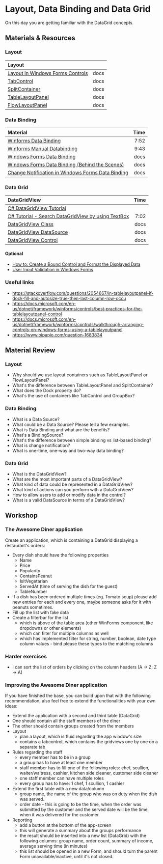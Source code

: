 # Layout, Data Binding and Data Grid

On this day you are getting familiar with the DataGrid concepts.

## Materials & Resources

### Layout

| Layout                                                                                                                                   |      |
| :--------------------------------------------------------------------------------------------------------------------------------------- | ---: |
| [Layout in Windows Forms Controls](https://docs.microsoft.com/en-us/dotnet/framework/winforms/controls/layout-in-windows-forms-controls) | docs |
| [TabControl](https://docs.microsoft.com/en-us/dotnet/api/system.windows.forms.tabcontrol?view=netframework-4.8)                          | docs |
| [SplitContainer](https://docs.microsoft.com/en-us/dotnet/api/system.windows.forms.splitcontainer?view=netframework-4.8)                  | docs |
| [TableLayoutPanel](https://docs.microsoft.com/en-us/dotnet/api/system.windows.forms.tablelayoutpanel?view=netframework-4.8)              | docs |
| [FlowLayoutPanel](https://docs.microsoft.com/en-us/dotnet/api/system.windows.forms.flowlayoutpanel?view=netframework-4.8)                | docs |

### Data Binding

| Material                                                                                                                                 | Time |
| :--------------------------------------------------------------------------------------------------------------------------------------- | ---: |
| [Winforms Data Binding](https://www.youtube.com/watch?v=9f7IoKQIraQ)                                                                     | 7:52 |
| [Winforms Manual Databinding](https://www.youtube.com/watch?v=lQbmNWGVI88)                                                               | 9:43 |
| [Windows Forms Data Binding](https://docs.microsoft.com/en-us/dotnet/framework/winforms/windows-forms-data-binding)                      | docs |
| [Windows Forms Data Binding (Behind the Scenes)](https://docs.microsoft.com/en-us/previous-versions/dotnet/articles/aa480734(v=msdn.10)) | docs |
| [Change Notification in Windows Forms Data Binding](https://docs.microsoft.com/en-us/dotnet/framework/winforms/change-notification-in-windows-forms-data-binding) | docs |

### Data Grid

| DataGridView                                                                                                                              | Time |
| :---------------------------------------------------------------------------------------------------------------------------------------- | ---: |
| [C# DataGridView Tutorial](https://www.youtube.com/playlist?list=PLFDH5bKmoNqyDKntkVv-NURTAlPIhMPqA)                                      |      |
| [C# Tutorial - Search DataGridView by using TextBox](https://www.youtube.com/watch?v=g0qy7_l7vFg)                                         | 7:02 |
| [DataGridView Class](https://docs.microsoft.com/en-us/dotnet/api/system.windows.forms.datagridview?view=netframework-4.8)                 | docs |
| [DataGridView DataSource](https://docs.microsoft.com/en-us/dotnet/api/system.windows.forms.datagridview.datasource?view=netframework-4.8) | docs |
| [DataGridView Control](https://docs.microsoft.com/en-us/dotnet/framework/winforms/controls/datagridview-control-windows-forms)            | docs |

#### Optional

- [How to: Create a Bound Control and Format the Displayed Data](https://docs.microsoft.com/en-us/dotnet/framework/winforms/how-to-create-a-bound-control-and-format-the-displayed-data)
- [User Input Validation in Windows Forms](https://docs.microsoft.com/en-us/dotnet/framework/winforms/user-input-validation-in-windows-forms)

### Useful links

- https://stackoverflow.com/questions/2054667/in-tablelayoutpanel-if-dock-fill-and-autosize-true-then-last-column-row-occu
- https://docs.microsoft.com/en-us/dotnet/framework/winforms/controls/best-practices-for-the-tablelayoutpanel-control
- https://docs.microsoft.com/en-us/dotnet/framework/winforms/controls/walkthrough-arranging-controls-on-windows-forms-using-a-tablelayoutpanel
- https://www.oipapio.com/question-1683834

## Material Review

### Layout

- Why should we use layout containers such as TableLayoutPanel or FlowLayoutPanel?
- What's the difference between TableLayoutPanel and SplitContainer?
- What does the Dock property do?
- What's the use of containers like TabControl and GroupBox?

### Data Binding

- What is a Data Source?
- What could be a Data Source? Please tell a few examples.
- What is Data Binding and what are the benefits?
- What's a BindingSource?
- What's the difference between simple binding vs list-based binding?
- What is change notification?
- What is one-time, one-way and two-way data binding?

### Data Grid

- What is the DataGridView?
- What are the most important parts of a DataGridView?
- What kind of data could be represented in a DataGridView?
- What kind of actions can you perform with a DataGridView?
- How to allow users to add or modify data in the control?
- What is a valid DataSource in terms of a DataGridView?


## Workshop

### The Awesome Diner application

Create an application, which is containing a DataGrid displaying a restaurant's orders:
- Every dish should have the following properties
  - Name
  - Price
  - Popularity
  - ContainsPeanut
  - IsItVegetarian
  - ServedAt (time of serving the dish for the guest)
  - TableNumber
- If a dish has been ordered multiple times (eg. Tomato soup) please add new entries for each and every one, maybe someone asks for it with peanuts sometimes.
- Fill up the list with fake data
- Create a filterbar for the list
  - which is above of the table area (other WinForms component, like dropdowns or other elements)
  - which can filter for multiple columns as well
  - which has implemented filter for string, number, boolean, date type column values - bind please these types to the matching columns

### Harder exercises

- I can sort the list of orders by clicking on the column headers (A -> Z; Z -> A)

### Improving the Awesome Diner application

If you have finished the base, you can build upon that with the following recommendation, also feel free to extend the functionalities with your own ideas:
- Extend the application with a second and third table (DataGrid)
- One should contain all the staff members of the diner
- The other should contain groups created from the members
- Layout
  - plan a layout, which is fluid regarding the app window's size
  - contains a tabcontrol, which contains the gridviews one by one on a separate tab
- Rules regarding the staff
  - every member has to be in a group
  - a group has to have at least one member
  - staff member has to fill one of the following roles: chef, scullion, waiter/waitress, cashier, kitchen side cleaner, customer side cleaner
  - one staff member can have multiple roles
  - every group has to have: 1 chef, 1 scullion, 1 cashier
- Extend the first table with a new data/column
  - group name, the name of the group who was on duty when the dish was served.
  - order date - this is going to be the time, when the order was submitted by the customer and the served date will be the time, when it was delivered for the customer
- Reporting
  - add a button at the bottom of the app-screen
  - this will generate a summary about the groups performance
  - the result should be inserted into a new list (DataGrid) with the following columns: group name, order count, summary of income, average serving time (in minutes)
  - this list should be opened in a new Form, and should turn the parent Form unavailable/inactive, until it's not closed.
